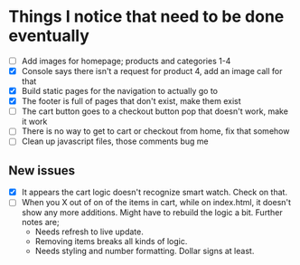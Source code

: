 # Things I notice that need to be done eventually  
- [ ] Add images for homepage; products and categories 1-4  
- [x] Console says there isn't a request for product 4, add an image call for that  
- [x] Build static pages for the navigation to actually go to  
- [x] The footer is full of pages that don't exist, make them exist  
- [ ] The cart button goes to a checkout button pop that doesn't work, make it work  
- [ ] There is no way to get to cart or checkout from home, fix that somehow  
- [ ] Clean up javascript files, those comments bug me

## New issues  
- [x] It appears the cart logic doesn't recognize smart watch. Check on that.  
- [ ] When you X out of on of the items in cart, while on index.html, it doesn't show any more additions. Might have to rebuild the logic a bit. Further notes are;  
    - Needs refresh to live update.  
    - Removing items breaks all kinds of logic.  
    - Needs styling and number formatting. Dollar signs at least.